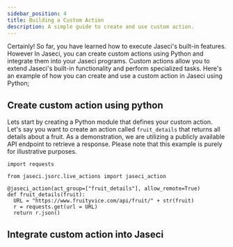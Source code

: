 ```yaml
---
sidebar_position: 4
title: Building a Custom Action
description: A simple guide to create and use custom action.
---
```


Certainly! So far, you have learned how to execute Jaseci's built-in features. However In Jaseci, you can create custom actions using Python and integrate them into your Jaseci programs. Custom actions allow you to extend Jaseci's built-in functionality and perform specialized tasks. Here's an example of how you can create and use a custom action in Jaseci using Python;

## Create custom action using python

Lets start by creating a Python module that defines your custom action. Let's say you want to create an action called `fruit_details` that returns all details about a fruit. As a demonstration, we are utilizing a publicly available API endpoint to retrieve a response. Please note that this example is purely for illustrative purposes.

```jac
import requests

from jaseci.jsorc.live_actions import jaseci_action

@jaseci_action(act_group=["fruit_details"], allow_remote=True)
def fruit_details(fruit):
  URL = "https://www.fruityvice.com/api/fruit/" + str(fruit)
  r = requests.get(url = URL)
  return r.json()
```

## Integrate  custom action into Jaseci